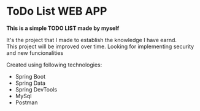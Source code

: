 <h1>ToDo List WEB APP</h1>

<strong>This is a simple TODO LIST made by myself</strong>
<p>It's the project that I made to establish the knowledge I have earnd.<br>This project will be improved over time. Looking for implementing security and new funcionalities</p>

<p>Created using following technologies: </p>
<ul> 
  <li>Spring Boot</li>
  <li>Spring Data</li>
  <li>Spring DevTools</li>
  <li>MySql</li>
  <li>Postman</li>
</ul>
